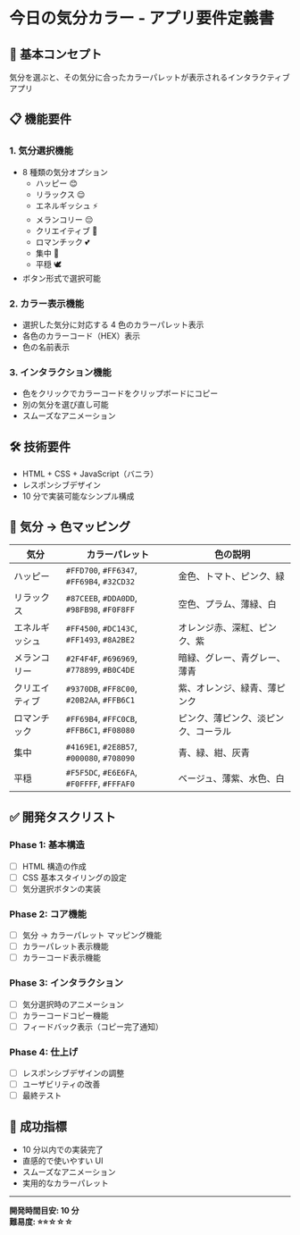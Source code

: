 # 今日の気分カラー - アプリ要件定義書

## 🎨 基本コンセプト

気分を選ぶと、その気分に合ったカラーパレットが表示されるインタラクティブアプリ

## 📋 機能要件

### 1. 気分選択機能

- 8 種類の気分オプション
  - ハッピー 😊
  - リラックス 😌
  - エネルギッシュ ⚡
  - メランコリー 😔
  - クリエイティブ 🎨
  - ロマンチック 💕
  - 集中 🎯
  - 平穏 🕊️
- ボタン形式で選択可能

### 2. カラー表示機能

- 選択した気分に対応する 4 色のカラーパレット表示
- 各色のカラーコード（HEX）表示
- 色の名前表示

### 3. インタラクション機能

- 色をクリックでカラーコードをクリップボードにコピー
- 別の気分を選び直し可能
- スムーズなアニメーション

## 🛠️ 技術要件

- HTML + CSS + JavaScript（バニラ）
- レスポンシブデザイン
- 10 分で実装可能なシンプル構成

## 🎨 気分 → 色マッピング

| 気分           | カラーパレット                             | 色の説明                             |
| -------------- | ------------------------------------------ | ------------------------------------ |
| ハッピー       | `#FFD700`, `#FF6347`, `#FF69B4`, `#32CD32` | 金色、トマト、ピンク、緑             |
| リラックス     | `#87CEEB`, `#DDA0DD`, `#98FB98`, `#F0F8FF` | 空色、プラム、薄緑、白               |
| エネルギッシュ | `#FF4500`, `#DC143C`, `#FF1493`, `#8A2BE2` | オレンジ赤、深紅、ピンク、紫         |
| メランコリー   | `#2F4F4F`, `#696969`, `#778899`, `#B0C4DE` | 暗緑、グレー、青グレー、薄青         |
| クリエイティブ | `#9370DB`, `#FF8C00`, `#20B2AA`, `#FFB6C1` | 紫、オレンジ、緑青、薄ピンク         |
| ロマンチック   | `#FF69B4`, `#FFC0CB`, `#FFB6C1`, `#F08080` | ピンク、薄ピンク、淡ピンク、コーラル |
| 集中           | `#4169E1`, `#2E8B57`, `#000080`, `#708090` | 青、緑、紺、灰青                     |
| 平穏           | `#F5F5DC`, `#E6E6FA`, `#F0FFFF`, `#FFFAF0` | ベージュ、薄紫、水色、白             |

## ✅ 開発タスクリスト

### Phase 1: 基本構造

- [ ] HTML 構造の作成
- [ ] CSS 基本スタイリングの設定
- [ ] 気分選択ボタンの実装

### Phase 2: コア機能

- [ ] 気分 → カラーパレット マッピング機能
- [ ] カラーパレット表示機能
- [ ] カラーコード表示機能

### Phase 3: インタラクション

- [ ] 気分選択時のアニメーション
- [ ] カラーコードコピー機能
- [ ] フィードバック表示（コピー完了通知）

### Phase 4: 仕上げ

- [ ] レスポンシブデザインの調整
- [ ] ユーザビリティの改善
- [ ] 最終テスト

## 🎯 成功指標

- 10 分以内での実装完了
- 直感的で使いやすい UI
- スムーズなアニメーション
- 実用的なカラーパレット

---

**開発時間目安: 10 分**  
**難易度: ⭐⭐☆☆☆**
